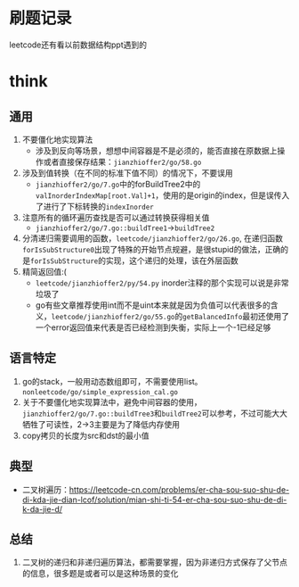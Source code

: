 # 刷题记录

leetcode还有看以前数据结构ppt遇到的

# think

## 通用

1. 不要僵化地实现算法
    - 涉及到反向等场景，想想中间容器是不是必须的，能否直接在原数据上操作或者直接保存结果：`jianzhioffer2/go/58.go`
2. 涉及到值转换（在不同的标准下值不同）的情况下，不要误用
    - `jianzhioffer2/go/7.go`中的forBuildTree2中的`valInorderIndexMap[root.Val]+1`，使用的是origin的index，但是误传入了进行了下标转换的`indexInorder`
3. 注意所有的循环遍历查找是否可以通过转换获得相关值
    - `jianzhioffer2/go/7.go::buildTree1`->`buildTree2`
4. 分清递归需要调用的函数，`leetcode/jianzhioffer2/go/26.go`, 在递归函数`forIsSubStructure0`出现了特殊的开始节点规避，是很stupid的做法，正确的是`forIsSubStructure`的实现，这个递归的处理，该在外层函数
5. 精简返回值:(
    - `leetcode/jianzhioffer2/py/54.py` inorder注释的那个实现可以说是非常垃圾了
    - go有些文章推荐使用int而不是uint本来就是因为负值可以代表很多的含义，`leetcode/jianzhioffer2/go/55.go`的`getBalancedInfo`最初还使用了一个error返回值来代表是否已经检测到失衡，实际上一个-1已经足够

## 语言特定

1. go的stack，一般用动态数组即可，不需要使用list。`nonleetcode/go/simple_expression_cal.go`
2. 关于不要僵化地实现算法中，避免中间容器的使用，`jianzhioffer2/go/7.go::buildTree3`和`buildTree2`可以参考，不过可能大大牺牲了可读性，2->3主要是为了降低内存使用
3. copy拷贝的长度为src和dst的最小值

## 典型

- 二叉树遍历：https://leetcode-cn.com/problems/er-cha-sou-suo-shu-de-di-kda-jie-dian-lcof/solution/mian-shi-ti-54-er-cha-sou-suo-shu-de-di-k-da-jie-d/

## 总结

1. 二叉树的递归和非递归遍历算法，都需要掌握，因为非递归方式保存了父节点的信息，很多题是或者可以是这种场景的变化